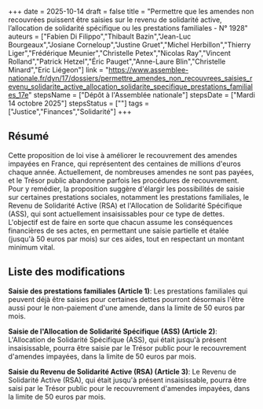 +++
date = 2025-10-14
draft = false
title = "Permettre que les amendes non recouvrées puissent être saisies sur le revenu de solidarité active, l’allocation de solidarité spécifique ou les prestations familiales - N° 1928"
auteurs = ["Fabien Di Filippo","Thibault Bazin","Jean-Luc Bourgeaux","Josiane Corneloup","Justine Gruet","Michel Herbillon","Thierry Liger","Frédérique Meunier","Christelle Petex","Nicolas Ray","Vincent Rolland","Patrick Hetzel","Éric Pauget","Anne-Laure Blin","Christelle Minard","Eric Liégeon"]
link = "https://www.assemblee-nationale.fr/dyn/17/dossiers/permettre_amendes_non_recouvrees_saisies_revenu_solidarite_active_allocation_solidarite_specifique_prestations_familiales_17e"
stepsName = ["Dépôt à l'Assemblée nationale"]
stepsDate = ["Mardi 14 octobre 2025"]
stepsStatus = [""]
tags = ["Justice","Finances","Solidarité"]
+++

## Résumé

Cette proposition de loi vise à améliorer le recouvrement des amendes impayées en France, qui représentent des centaines de millions d'euros chaque année. Actuellement, de nombreuses amendes ne sont pas payées, et le Trésor public abandonne parfois les procédures de recouvrement. Pour y remédier, la proposition suggère d'élargir les possibilités de saisie sur certaines prestations sociales, notamment les prestations familiales, le Revenu de Solidarité Active (RSA) et l'Allocation de Solidarité Spécifique (ASS), qui sont actuellement insaisissables pour ce type de dettes. L'objectif est de faire en sorte que chacun assume les conséquences financières de ses actes, en permettant une saisie partielle et étalée (jusqu'à 50 euros par mois) sur ces aides, tout en respectant un montant minimum vital.

## Liste des modifications

**Saisie des prestations familiales (Article 1)**: Les prestations familiales qui peuvent déjà être saisies pour certaines dettes pourront désormais l'être aussi pour le non-paiement d'une amende, dans la limite de 50 euros par mois.

**Saisie de l'Allocation de Solidarité Spécifique (ASS) (Article 2)**: L'Allocation de Solidarité Spécifique (ASS), qui était jusqu'à présent insaisissable, pourra être saisie par le Trésor public pour le recouvrement d'amendes impayées, dans la limite de 50 euros par mois.

**Saisie du Revenu de Solidarité Active (RSA) (Article 3)**: Le Revenu de Solidarité Active (RSA), qui était jusqu'à présent insaisissable, pourra être saisi par le Trésor public pour le recouvrement d'amendes impayées, dans la limite de 50 euros par mois.
